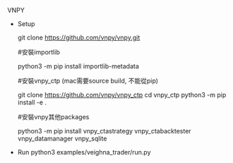 VNPY
  * Setup

    git clone https://github.com/vnpy/vnpy.git
    
    #安裝importlib
    
    python3 -m pip install importlib-metadata
    
    #安裝vnpy_ctp (mac需要source build, 不能從pip)
    
    git clone https://github.com/vnpy/vnpy_ctp
    cd vnpy_ctp
    python3 -m pip install -e .
    
    #安裝vnpy其他packages
    
    python3 -m pip install vnpy_ctastrategy vnpy_ctabacktester vnpy_datamanager vnpy_sqlite
  * Run
    python3 examples/veighna_trader/run.py

